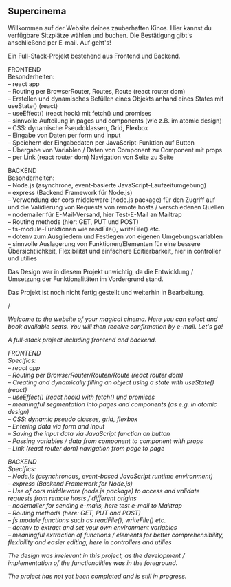 ## Supercinema

Willkommen auf der Website deines zauberhaften Kinos. Hier kannst du verfügbare Sitzplätze wählen und buchen. Die Bestätigung gibt's anschließend per E-mail. Auf geht's!

Ein Full-Stack-Projekt bestehend aus Frontend und Backend.

FRONTEND  
Besonderheiten:  
– react app  
– Routing per BrowserRouter, Routes, Route (react router dom)  
– Erstellen und dynamisches Befüllen eines Objekts anhand eines States mit useState() (react)  
– useEffect() (react hook) mit fetch() und promises  
– sinnvolle Aufteilung in pages und components (wie z.B. im atomic design)  
– CSS: dynamische Pseudoklassen, Grid, Flexbox  
– Eingabe von Daten per form und input  
– Speichern der Eingabedaten per JavaScript-Funktion auf Button  
– Übergabe von Variablen / Daten von Component zu Component mit props  
– per Link (react router dom) Navigation von Seite zu Seite  

BACKEND  
Besonderheiten:  
– Node.js (asynchrone, event-basierte JavaScript-Laufzeitumgebung)  
– express (Backend Framework für Node.js)  
– Verwendung der cors middleware (node.js package) für den Zugriff auf und die Validierung von Requests von remote hosts / verschiedenen Quellen  
– nodemailer für E-Mail-Versand, hier Test-E-Mail an Mailtrap  
– Routing methods (hier: GET, PUT und POST)  
– fs-module-Funktionen wie readFile(), writeFile() etc.  
– dotenv zum Ausgliedern und Festlegen von eigenen Umgebungsvariablen  
– sinnvolle Auslagerung von Funktionen/Elementen für eine bessere Übersichtlichkeit, Flexibilität und einfachere Editierbarkeit, hier in controller und utilies 

Das Design war in diesem Projekt unwichtig, da die Entwicklung / Umsetzung der Funktionalitäten im Vordergrund stand.

Das Projekt ist noch nicht fertig gestellt und weiterhin in Bearbeitung.

/

*Welcome to the website of your magical cinema. Here you can select and book available seats. You will then receive confirmation by e-mail. Let's go!*

*A full-stack project including frontend and backend.*

*FRONTEND  
Specifics:  
– react app  
– Routing per BrowserRouter/Routen/Route (react router dom)  
– Creating and dynamically filling an object using a state with useState() (react)  
– useEffect() (react hook) with fetch() und promises  
– meaningful segmentation into pages and components (as e.g. in atomic design)  
– CSS: dynamic pseudo classes, grid, flexbox  
– Entering data via form and input  
– Saving the input data via JavaScript function on button  
– Passing variables / data from component to component with props  
– Link (react router dom) navigation from page to page*

*BACKEND  
Specifics:  
– Node.js (asynchronous, event-based JavaScript runtime environment)  
– express (Backend Framework for Node.js)  
– Use of cors middleware (node.js package) to access and validate requests from remote hosts / different origins  
– nodemailer for sending e-mails, here test e-mail to Mailtrap  
– Routing methods (here: GET, PUT and POST)  
– fs module functions such as readFile(), writeFile() etc.  
– dotenv to extract and set your own environment variables  
– meaningful extraction of functions / elements for better comprehensibility, flexibility and easier editing, here in controllers and utilies*

*The design was irrelevant in this project, as the development / implementation of the functionalities was in the foreground.*

*The project has not yet been completed and is still in progress.*
